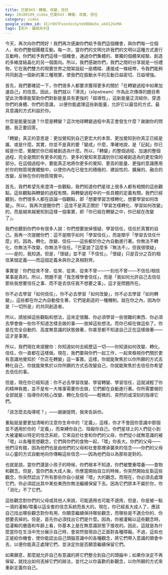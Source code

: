```yaml
---
title: 巴夏043：轉變、改變、信任
key: 20180109_video_巴夏043：轉變、改變、信任
category: video
google_video_id: 1EJrOH7FxondzxSytmVBDWa5o_ak812GnMA
tags: [影片｜編號系列]
---
```


今天，再次向你們問好！我們再次感謝你們給予我們這個機會，與你們每一位個人、和你們整個團體互動。每一次，當你們的文明允許我們的文明以這種方式進行互動時，你們給予我們這樣一個機會，通過你們集體的、單獨的個體來經驗、創造的多維度結晶化的另一個面向。所以，我們感謝你們，我們之間的分享就是一份禮物，它在我們雙方的現實世界之間架設起一座橋樑、連接成一條紐帶，令我們能夠共同創造一個新的第三種現實，使我們在振動水平的互動日益密切、日益增強。

首先，我們要確認一下，你們很多人都要求獲得更多的關於「在轉變過程中如果加速自己」的信息。因此，我們就以「滑流」（slipstream）作為此次傳導的題目希望此次傳導能幫助你們對新能量具有更強的「超導性」，這新能量正流經你、穿透你們的身體、你們的意識，
以便你能處理這些新能量，允許它以最佳的方式、最具意識的方式利益於你。

什麼是能量加速？什麼是轉變？這次地球轉變過程中真正會發生什麼？謝謝你的問題，我正要回答。

「轉變」真正的意思是：更加覺知到自己更宏大的本質、更加覺知到你真正已經是誰、或是什麼。其實，你並不是真的要「變成」什麼，準確地說，是「記起」你已經是什麼，覺醒於你已經被創造為什麼。所以，「轉變」的整個過程、加速的整個過程，完全是關於有更多的能力、更多的覺知來意識到你已經被創造為的更宏偉的部分。在這個過程中，要能真正地將你更多的覺知、更高的能量、更強的意識應用於你的物質現實體驗中，以使你內在已發生的積極的、建設性的、擴展的、融合的改變，反映在你的物質現實中。

首先，我們希望先來澄清一些觀點，我們知道你們星球上很多人都有相關的這些觀點。這些觀點與轉變的過程有關，與轉變過程中的一些具體的定義有關。我們已經聽到，你們很多人都在談論一個觀點，即「想要學習怎樣轉化，想要學習如何改變」。所以，我再次提醒你們：這並不是真正關於「學習怎樣轉化、學習如何改變」的，而是越來越覺知到這樣一個事實，即「你已經在轉變之中，你已經在改變了」。

我們也聽到你們中有很多人說：你們想要放掉懷疑、學習信任，信任於真實的自己。我再一次提醒你們：這不是關乎如何「學習信任」，而是關乎「學習去信任什麼」的。因為，轉化、改變、信任——這些都於你之內自動進行著。你無法不轉化，你無法不改變，你無法不信任。「巴夏說了這麼多『無法不』，但我很懷疑」——是的，我知道。但是，「懷疑」並不是「不信任」，「懷疑」只是百分之百的相信某個定義——而這個定義未與你之真相對齊。

事實是：你們從來不曾、從來、從來、從來不曾——一刻也不曾——不信任/相信某事是真的。所以，問題不是「我怎樣學會信任」，而是「我如何允許自己去信任那些我想要信任之事、而不是去信任我不想要之事」，這才是問題所在。

你不必去學習「如何信任」，你不必去學習「如何改變」，你不必去學習「如何轉變」，這些都在你之內自動發生著，它們是創造的一種機制，就在你之內，因為你是『一切所是』的共同創造者。

所以，請放掉這些觀點和想法，這肯定很難、你必須學習一些很難的東西、你必須去學會做一些你不知道怎樣去做的事——放掉這些想法。而你已經在做這些了。你是在完全自動的、高度無意識的狀態做著，你甚至都不知道自己正在這樣做著——這才是事實。

所以，我們現在來提醒你：你知道如何去經歷這一切——你知道如何改變、轉化、信任，你一直都在這樣做。現在，我們要與你們一起工作，一起來檢視你們關於更有意識地覺知於「你正在轉變」這一事實。這樣，你就能聚焦於以你所願的方式去轉化自己，你就能聚焦於以你所願的方式去改變自己，你就能聚焦於去信任你希望去信任的事。

但是，現在你已經知道：你不必去學習改變、學習轉變、學習信任，這就減輕了你的精神負擔，並不是有一大堆事需要你去做，它們都在自動進行著。你所需要做的全部就是：指導你的核心改變、轉化及信任——輕微的、突然的或深刻的指導它們。

「該怎麼去指導呢？」——謝謝提問，我來告訴你。

重點就是要更加清晰的注意你生命中的「定義」，這樣，你才不會因你意識中那個並不適用於你的「定義」，而束縛你自己、阻礙你自己。你們星球上的人們從小到大被灌輸以特定的信念系統，它來自於社會和你們的父母，你們從小就無意識的被「喂」以各種思想觀念，它們與你們的食物一起，「喂」你長大。你們的父母——他們沒有錯，因為他們也是由他們的父母和社會那裡承襲來的信念——你們的父母以心靈的方式自動地向你傳輸這些信念——因為他們自以為那些是對的。

也就是說，當你們還是小孩子的時候，你們根本不知道，你們被雙重喂養——食物和觀念。但是，當你們長大成人後，你應當開始自立的時候，你突然開始反芻這些觀念，你突然認出了所有那些你自小就被「喂」大的觀念。而現在，你必須去處理它們，你必須認出其中某些東西你無法繼續保留下去。因為它們原本不屬於你，你「消化」不了它們。

這些觀念對你們的父母或其他人來說，可能適用也可能不適用，但是，你是被一點一滴的灌輸/喂養以這全套的信念系統而長大的。現在，你已經長大成人了，應該自己找出哪些觀念對你有用、你願意繼續保持哪些觀念，而哪些是不適合你的、你想要丟掉的。但是，首先你必須找出它們是什麼。因為，你被灌輸以這些觀念時，從灌輸的層面和年齡上看，你基本上是在無意識狀態下接收的。因此，這就是為什麼當你在生活中充分展示自己時，會突然發現自己正面對各種障礙。不過，這些也正是給你機會，使你能認出自己頭腦意識中的各種觀念，將它們帶入意識的領會中去，以便你能真正處理它們，並決定你是否願意繼續保留它們。

如果願意，那麼就允許自己有意識的將它們整合到自己的頭腦中；如果你決定不再保留，就找出如何丟掉它們的辦法，並代之以你喜歡的新觀念，以你所願的方式來重新定義你自己。
